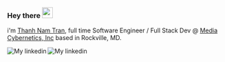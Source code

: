 ### Hey there <img src="https://media.giphy.com/media/hvRJCLFzcasrR4ia7z/giphy.gif" width="25px">

i'm [Thanh Nam Tran](https://ttran293.github.io/my-website/), full time Software Engineer / Full Stack Dev @ [Media Cybernetics, Inc](https://www.mediacy.com/) based in Rockville, MD. 

<a href="https://www.linkedin.com/in/thanh-nam-tran/">
  <img align="left" alt="My linkedin" src="https://img.shields.io/badge/LinkedIn-0077B5?style=for-the-badge&logo=linkedin&logoColor=white" />
</a>
<a href="https://github.com/ttran293/ttran293/blob/5a143bca3ba569d5398871e060e8db05194504b0/resume.pdf">
  <img align="left" alt="My linkedin" src="https://img.shields.io/badge/Resume-0077B5?style=for-the-badge&logoColor=white" />
</a>
